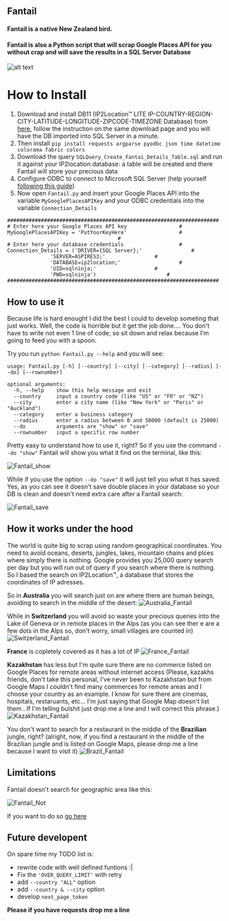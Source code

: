## Fantail
#### Fantail is a native New Zealand bird. 
#### Fantail is also a Python script that will scrap Google Places API for you without crap and will save the results in a SQL Server Database 
![alt text](http://www.ngamanuimages.org.nz/images/lres/d03689.jpg)

How to Install
======

1) Download and install DB11 (IP2Location™ LITE IP-COUNTRY-REGION-CITY-LATITUDE-LONGITUDE-ZIPCODE-TIMEZONE Database) from [here](https://http://lite.ip2location.com/database/ip-country-region-city-latitude-longitude-zipcode-timezone), follow the instruction on the same download page and you will have the DB imported into SQL Server in a minute. 
2) Then install `pip install requests argparse pyodbc json time datetime colorama fabric colors`
3) Download the query `SQLQuery_Create_Fantai_Details_Table.sql` and run it against your IP2location database: a table will be created and there Fantail will store your precious data 
4) Configure ODBC to connect to Microsoft SQL Server (help yourself [following this guide](https://www.youtube.com/watch?v=tUiaK5fRH7k&ab_channel=itgeared))
5) Now open `Fantail.py` and insert your Google Places API into the variable `MyGooglePlacesAPIKey` and your ODBC credentials into the variable `Connection_Details`

```
#####################################################################
# Enter here your Google Places API key				    #
MyGooglePlacesAPIKey = 'PutYourKeyHere'				    #
								    #
# Enter here your database credentials 				    #
Connection_Details = ('DRIVER={SQL Server};'			    #
		      'SERVER=ASPIRES3;'			    #
		      'DATABASE=ip2location;'	     		    #
		      'UID=sqlninja;'				    #
		      'PWD=sqlninja')		     		    #
#####################################################################
```

How to use it 
------

Because life is hard enought I did the best I could to develop someting that just works. 
Well, the code is horrible but it get the job done....
You don't have to write not even 1 line of code; so sit down and relax because I'm going to feed you with a spoon.

Try you run `python Fantail.py --help` and you will see:
```
usage: Fantail.py [-h] [--country] [--city] [--category] [--radius] [--do] [--rownumber]

optional arguments:
  -h, --help    show this help message and exit
  --country     input a country code (like "US" or "FR" or "NZ")
  --city        enter a city name (like "New York" or "Paris" or "Auckland")
  --category    enter a business category
  --radius      enter a radius between 0 and 50000 (default is 25000)
  --do          arguments are "show" or "save"
  --rownumber   input a specific row number 
  ```

Pretty easy to understand how to use it, right? So if you use the command `--do "show"` Fantail will show you what it find on the terminal, like this: 

![Fantail_show](https://github.com/francesco1119/Fantail/blob/master/images/show%20colors.PNG)

While if you use the option `--do "save"` it will just tell you what it has saved. Yes, as you can see it doesn't save double places in your database so your DB is clean and doesn't need extra care after a Fantail search:

![Fantail_save](https://github.com/francesco1119/Fantail/blob/master/images/example%20multi%20color.PNG)

How it works under the hood 
------

The world is quite big to scrap using random geographical coordinates. You need to avoid oceans, deserts, jungles, lakes, mountain chains and plces where simply there is nothing. Google provides you 25,000 query search per day but you will run out of query if you search where there is nothing. So I based the search on IP2Location™, a database that stores the coordinates of IP adresses. 

So in **Australia** you will search just on are where there are human beings, avoiding to search in the middle of the desert:
![Australia_Fantail](https://github.com/francesco1119/Fantail/blob/master/images/Australia.PNG)

While in **Switzerland** you will avoid so waste your precious queries into the Lake of Geneva or in remote places in the Alps (as you can see ther e are a few dots in the Alps so, don't worry, small villages are counted in)
![Switzerland_Fantail](https://github.com/francesco1119/Fantail/blob/master/images/Swiss.PNG)

**France** is copletely covered as it has a lot of IP 
![France_Fantail](https://github.com/francesco1119/Fantail/blob/master/images/France.PNG)

**Kazakhstan** has less but I'm quite sure there are no commerce listed on Google Places for remote areas without internet access (Please, kazakhs friends, don't take this personal, I've never been to Kazakhstan but from Google Maps I couldn't find many commerces for remote areas and I choose your country as an example. I know for sure there are cinemas, hospitals, restaruants, etc... I'm just saying that Google Map doesn't list them . If I'm telling bulshit just drop me a line and I will correct this phrase.)
![Kazakhstan_Fantail](https://github.com/francesco1119/Fantail/blob/master/images/Kazakhstan.PNG)

You don't want to search for a restaurant in the middle of the **Brazilian** jungle, right? (alright, now, if you find a restaurant in the middle of the Brazilian jungle and is listed on Google Maps, please drop me a line because I want to visit it)
![Brazil_Fantail](https://github.com/francesco1119/Fantail/blob/master/images/Brazil.PNG)

Limitations
------

Fantail doesn't search for geographic area like this:

![Fantail_Not](https://github.com/francesco1119/Fantail/blob/master/images/whatnot.png)

If you want to do so [go here](https://iliauk.com/2015/12/18/data-mining-google-places-cafe-nero-example/)

Future developent
------
On spare time my TODO list is:

* rewrite code with well defined funtions :|
* Fix the `'OVER_QUERY_LIMIT'` with retry
* add `--country "ALL"` option
* add `--country & --city` option
* develop `next_page_token`

**Please if you have requests drop me a line**
